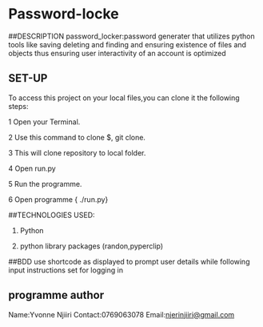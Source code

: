 # Password-locke

##DESCRIPTION
password_locker:password generater that utilizes python tools like saving deleting and finding and ensuring existence of files and objects thus ensuring user interactivity 
of an account is optimized

## SET-UP
To access this project on your local files,you can clone it the following steps:

1 Open your Terminal.

2 Use this command to clone $, git clone.

3 This will clone repository to local folder.

4 Open run.py

5 Run the programme.

6 Open programme { ./run.py}

##TECHNOLOGIES USED:
1. Python

2. python library packages (randon,pyperclip)

##BDD
use shortcode as displayed to prompt user details while following input instructions  set  for logging in

## programme author
Name:Yvonne Njiiri
Contact:0769063078
Email:njerinjiiri@gmail.com
